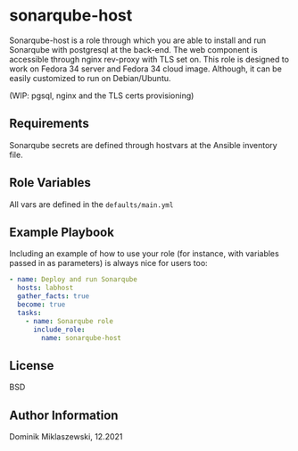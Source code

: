 sonarqube-host
==============

Sonarqube-host is a role through which you are able to install and run Sonarqube with postgresql at the back-end. The web component is accessible through nginx rev-proxy with TLS set on. This role is designed to work on Fedora 34 server and Fedora 34 cloud image. Although, it can be easily customized to run on Debian/Ubuntu.

(WIP: pgsql, nginx and the TLS certs provisioning)

Requirements
------------

Sonarqube secrets are defined through hostvars at the Ansible inventory file.

Role Variables
--------------

All vars are defined in the `defaults/main.yml`

Example Playbook
----------------

Including an example of how to use your role (for instance, with variables passed in as parameters) is always nice for users too:

```yaml
- name: Deploy and run Sonarqube
  hosts: labhost
  gather_facts: true
  become: true
  tasks:
    - name: Sonarqube role
      include_role:
        name: sonarqube-host
```

License
-------

BSD

Author Information
------------------

Dominik Miklaszewski, 12.2021
